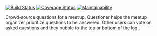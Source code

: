 [![Build Status](https://travis-ci.org/tobslob/questionnaire_.svg?branch=master)](https://travis-ci.org/tobslob/questionnaire_) [![Coverage Status](https://coveralls.io/repos/github/tobslob/questionnaire_/badge.svg?branch=master)](https://coveralls.io/github/tobslob/questionnaire_?branch=master) [![Maintainability](https://api.codeclimate.com/v1/badges/98b097af4c243f4b6b91/maintainability)](https://codeclimate.com/github/tobslob/questionnaire_/maintainability)


Crowd-source questions for a meetup. Questioner helps the meetup organizer prioritize questions to be answered. Other users can vote on asked questions and they bubble to the top or bottom of the log..
